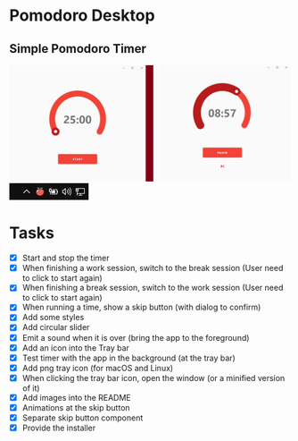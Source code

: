 # Pomodoro Desktop

## Simple Pomodoro Timer

![App preview](.github/app_preview.jpg)
![Tray bar icon](.github/tray_bar_preview.jpg)

# Tasks
- [x] Start and stop the timer
- [x] When finishing a work session, switch to the break session (User need to click to start again)
- [x] When finishing a break session, switch to the work session (User need to click to start again)
- [x] When running a time, show a skip button (with dialog to confirm)
- [x] Add some styles
- [x] Add circular slider
- [x] Emit a sound when it is over (bring the app to the foreground)
- [x] Add an icon into the Tray bar 
- [x] Test timer with the app in the background (at the tray bar)
- [x] Add png tray icon (for macOS and Linux)
- [x] When clicking the tray bar icon, open the window (or a minified version of it)
- [x] Add images into the README
- [x] Animations at the skip button
- [x] Separate skip button component
- [x] Provide the installer
